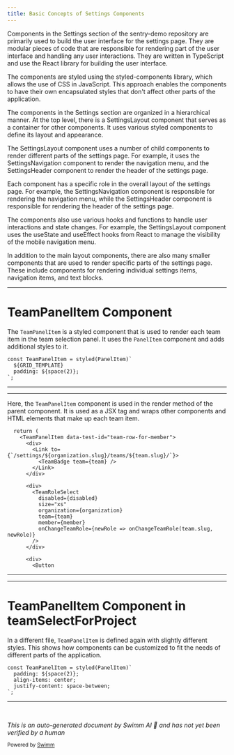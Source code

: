 ```yaml
---
title: Basic Concepts of Settings Components
---
```

Components in the Settings section of the sentry-demo repository are primarily used to build the user interface for the settings page. They are modular pieces of code that are responsible for rendering part of the user interface and handling any user interactions. They are written in TypeScript and use the React library for building the user interface.

The components are styled using the styled-components library, which allows the use of CSS in JavaScript. This approach enables the components to have their own encapsulated styles that don't affect other parts of the application.

The components in the Settings section are organized in a hierarchical manner. At the top level, there is a SettingsLayout component that serves as a container for other components. It uses various styled components to define its layout and appearance.

The SettingsLayout component uses a number of child components to render different parts of the settings page. For example, it uses the SettingsNavigation component to render the navigation menu, and the SettingsHeader component to render the header of the settings page.

Each component has a specific role in the overall layout of the settings page. For example, the SettingsNavigation component is responsible for rendering the navigation menu, while the SettingsHeader component is responsible for rendering the header of the settings page.

The components also use various hooks and functions to handle user interactions and state changes. For example, the SettingsLayout component uses the useState and useEffect hooks from React to manage the visibility of the mobile navigation menu.

In addition to the main layout components, there are also many smaller components that are used to render specific parts of the settings page. These include components for rendering individual settings items, navigation items, and text blocks.

<SwmSnippet path="/static/app/views/settings/components/teamSelect/teamSelectForMember.tsx" line="194">

---

# TeamPanelItem Component

The `TeamPanelItem` is a styled component that is used to render each team item in the team selection panel. It uses the `PanelItem` component and adds additional styles to it.

```tsx
const TeamPanelItem = styled(PanelItem)`
  ${GRID_TEMPLATE}
  padding: ${space(2)};
`;
```

---

</SwmSnippet>

<SwmSnippet path="/static/app/views/settings/components/teamSelect/teamSelectForMember.tsx" line="146">

---

Here, the `TeamPanelItem` component is used in the render method of the parent component. It is used as a JSX tag and wraps other components and HTML elements that make up each team item.

```tsx
  return (
    <TeamPanelItem data-test-id="team-row-for-member">
      <div>
        <Link to={`/settings/${organization.slug}/teams/${team.slug}/`}>
          <TeamBadge team={team} />
        </Link>
      </div>

      <div>
        <TeamRoleSelect
          disabled={disabled}
          size="xs"
          organization={organization}
          team={team}
          member={member}
          onChangeTeamRole={newRole => onChangeTeamRole(team.slug, newRole)}
        />
      </div>

      <div>
        <Button
```

---

</SwmSnippet>

<SwmSnippet path="/static/app/views/settings/components/teamSelect/teamSelectForProject.tsx" line="149">

---

# TeamPanelItem Component in teamSelectForProject

In a different file, `TeamPanelItem` is defined again with slightly different styles. This shows how components can be customized to fit the needs of different parts of the application.

```tsx
const TeamPanelItem = styled(PanelItem)`
  padding: ${space(2)};
  align-items: center;
  justify-content: space-between;
`;
```

---

</SwmSnippet>

&nbsp;

*This is an auto-generated document by Swimm AI 🌊 and has not yet been verified by a human*

<SwmMeta version="3.0.0" repo-id="Z2l0aHViJTNBJTNBc2VudHJ5LWRlbW8lM0ElM0FTd2ltbS1EZW1v" repo-name="sentry-demo" doc-type="overview"><sup>Powered by [Swimm](/)</sup></SwmMeta>

